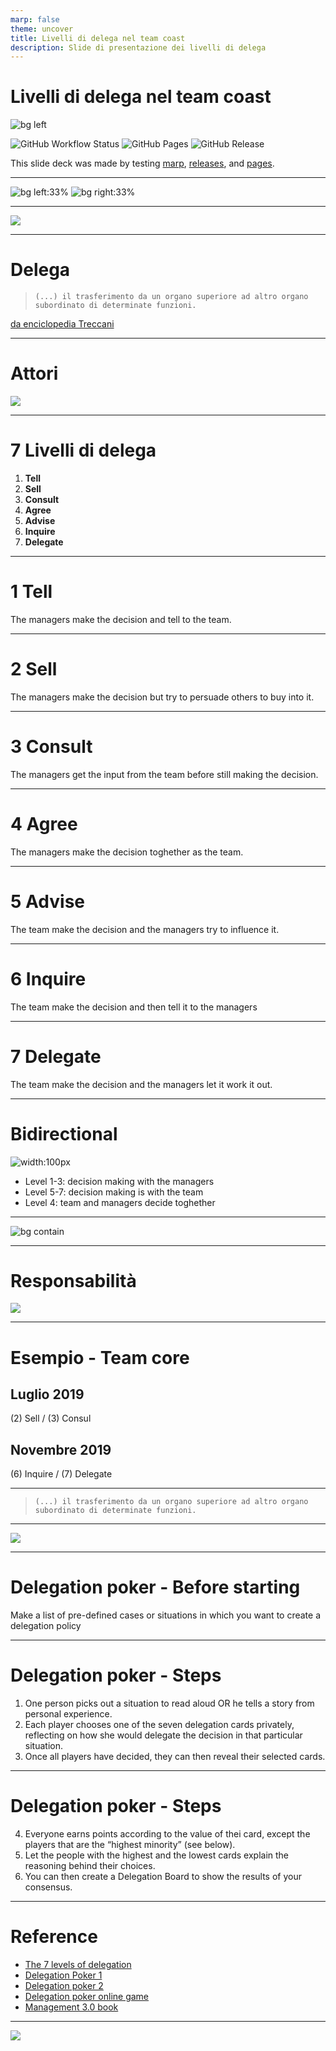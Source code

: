 ```yaml
---
marp: false
theme: uncover
title: Livelli di delega nel team coast
description: Slide di presentazione dei livelli di delega
---
```


# Livelli di delega nel team coast

![bg left](https://miro.medium.com/max/8000/1*0bG7KfkJT0pNWrcSZJMclA.jpeg)

![GitHub Workflow Status](https://img.shields.io/github/workflow/status/claranet-coast/delegation-level-presentation/markdown%20slides/master?style=for-the-badge&logo=github) ![GitHub Pages](https://img.shields.io/static/v1?style=for-the-badge&label=pages&message=online&color=success&logo=github) ![GitHub Release](https://img.shields.io/github/v/release/claranet-coast/delegation-level-presentation?style=for-the-badge&logo=github)

This slide deck was made by testing [marp](https://marp.app), [releases](https://github.com/claranet-coast/delegation-level-presentation/releases), and [pages](https://github.com/claranet-coast/delegation-level-presentation/deployments).


---
![bg left:33%](https://aspgems.com/en/wp-content/uploads/2018/05/Curso_management3.0.png)
![bg right:33%](https://images-na.ssl-images-amazon.com/images/I/417UtzrbiSL._SX380_BO1,204,203,200_.jpg)

---
![](https://it.jarofquotes.com/citazioni/54566.jpg)

---

# Delega

> `(...) il trasferimento da un organo superiore ad altro organo subordinato di determinate funzioni.`

[da enciclopedia Treccani](http://www.treccani.it/vocabolario/delega/)

---
# Attori
![](https://www.risorseumane-hr.it/wp-content/uploads/2019/01/concetto-autorita%CC%80.jpg)

---
# 7 Livelli di delega

1. __Tell__
2. __Sell__
3. __Consult__
4. __Agree__
5. __Advise__
6. __Inquire__
7. __Delegate__

---
# 1 Tell
The managers make the decision and tell to the team.
 
---
# 2 Sell
The managers make the decision but try to persuade others to buy into it.
 
---
# 3 Consult
The managers get the input from the team before still making the decision.
 
---
# 4 Agree
The managers make the decision toghether as the team.
 
---
# 5 Advise
The team make the decision and the managers try to influence it.
 
---
# 6 Inquire
The team make the decision and then tell it to the managers
 
---
# 7 Delegate
The team make the decision and the managers let it work it out.
 
---
# Bidirectional

![width:100px](https://upload.wikimedia.org/wikipedia/commons/thumb/2/28/Flickr_-_MrSnooks_-_Cairo%2C_Egypt_%289%29.jpg/1200px-Flickr_-_MrSnooks_-_Cairo%2C_Egypt_%289%29.jpg)

* Level 1-3: decision making with the managers 
* Level 5-7: decision making is with the team 
* Level 4: team and managers decide toghether

---

![bg contain](https://vividbreeze.com/wp-content/uploads/2017/08/delegationPoker.png)

---
# Responsabilità
![](https://www.staynerd.com/wp-content/uploads/3833081-6535156727-quote.jpg)

---
# Esempio - Team core
## Luglio 2019

(2) Sell / (3) Consul

## Novembre 2019

(6) Inquire / (7) Delegate

---

> `(...) il trasferimento da un organo superiore ad altro organo subordinato di determinate funzioni.`

---
![](https://1qjpt15fhlq3xjfpm2utibj1-wpengine.netdna-ssl.com/wp-content/uploads/2019/02/delegation-poker-cards-4.jpg)

---
# Delegation poker - Before starting
Make a list of pre-defined cases or situations in which you want to create a delegation policy

---
# Delegation poker - Steps

1. One person picks out a situation to read aloud OR he tells a story from personal experience.
2. Each player chooses one of the seven delegation cards privately, reflecting on how she would delegate the decision in that particular situation.
3. Once all players have decided, they can then reveal their selected cards.

---
# Delegation poker - Steps
4. Everyone earns points according to the value of thei card, except the players that are the “highest minority” (see below).
5. Let the people with the highest and the lowest cards explain the reasoning behind their choices.
6. You can then create a Delegation Board to show the results of your consensus.

---
# Reference

* [The 7 levels of delegation](https://medium.com/@jurgenappelo/the-7-levels-of-delegation-672ec2a48103)
* [Delegation Poker 1](https://vividbreeze.com/delegation-poker/)
* [Delegation poker 2](https://management30.com/practice/delegation-poker/)
* [Delegation poker online game](http://www.delegationpoker.com/)
* [Management 3.0 book](https://books.google.it/books/about/Management_3_0.html?id=Yoh9mTBwj-sC)

---
![](https://images-na.ssl-images-amazon.com/images/I/71yfqncGR%2BL.jpg)